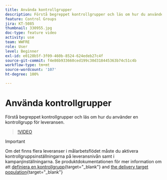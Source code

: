 ```yaml
---
title: Använda kontrollgrupper
description: Förstå begreppet kontrollgrupper och läs om hur du använder en kontrollgrupp för leveransen.
feature: Control Groups
jira: KT-5085
thumbnail: 330955.jpg
doc-type: feature video
activity: use
team: WWFRE
role: User
level: Beginner
exl-id: e0128b5f-3f09-460b-8524-624edeb27c4f
source-git-commit: f4e86b933660ced199c30d318445363b74c51c4b
workflow-type: tm+mt
source-wordcount: '107'
ht-degree: 100%

---
```


# Använda kontrollgrupper

Förstå begreppet kontrollgrupper och läs om hur du använder en kontrollgrupp för leveransen.

>[!VIDEO](https://video.tv.adobe.com/v/330955?quality=12&learn=on)

>[!IMPORTANT]
>Om det finns flera leveranser i målarbetsflödet måste du aktivera kontrollgruppsinställningarna på leveransnivån samt i kampanjinställningarna.
>Se produktdokumentationen för mer information om att [definiera en kontrollgrupp](https://experienceleague.adobe.com/docs/campaign-classic/using/orchestrating-campaigns/orchestrate-campaigns/marketing-campaign-target.html?lang=sv#defining-a-control-group){target="_blank"} and [the delivery target population](https://experienceleague.adobe.com/docs/campaign-classic/using/sending-messages/key-steps-when-creating-a-delivery/steps-defining-the-target-population.html?lang=sv){target="_blank"}
